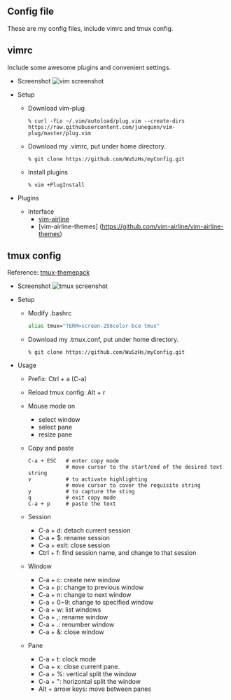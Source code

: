 ## Config file
These are my config files, include vimrc and tmux config.

## vimrc
Include some awesome plugins and convenient settings.
+ Screenshot
![vim screenshot](http://imgur.com/JBbc8zy)
  
+ Setup
	+ Download vim-plug  
		```shell
		% curl -fLo ~/.vim/autoload/plug.vim --create-dirs https://raw.githubusercontent.com/junegunn/vim-plug/master/plug.vim
		```
	+ Download my .vimrc, put under home directory.  
		```shell
		% git clone https://github.com/WuSzHs/myConfig.git
		```
	+ Install plugins  
		```shell
		% vim +PlugInstall
		```
+ Plugins
	+ Interface
		+ [vim-airline](https://github.com/vim-airline/vim-airline)
		+ [vim-airline-themes] (https://github.com/vim-airline/vim-airline-themes)

## tmux config
Reference: [tmux-themepack](https://github.com/jimeh/tmux-themepack/blob/master/powerline/default/cyan.tmuxtheme)
+ Screenshot
![tmux screenshot](http://imgur.com/MW31ZRI)  

+ Setup
	+ Modify .bashrc  
		```bash
		alias tmux="TERM=screen-256color-bce tmux"
		```
	+ Download my .tmux.conf, put under home directory.  
		```shell
		% git clone https://github.com/WuSzHs/myConfig.git
		```
+ Usage
	+ Prefix: Ctrl + a (C-a)
	+ Reload tmux config: Alt + r
	+ Mouse mode on
		+ select window
		+ select pane
		+ resize pane
	+ Copy and paste 
		```
		C-a + ESC	# enter copy mode
					# move cursor to the start/end of the desired text string
		v			# to activate highlighting
					# move cursor to cover the requisite string
		y			# to capture the sting
		q			# exit copy mode
		C-a + p		# paste the text
		```

	+ Session
		+ C-a + d: detach current session
		+ C-a + $: rename session
		+ C-a + exit: close session
		+ Ctrl + f: find session name, and change to that session
	+ Window
		+ C-a + c: create new window
		+ C-a + p: change to previous window
		+ C-a + n: change to next window
		+ C-a + 0~9: change to specified window
		+ C-a + w: list windows
		+ C-a + ,: rename window
		+ C-a + .: renumber window
		+ C-a + &: close window
	+ Pane
		+ C-a + t: clock mode
		+ C-a + x: close current pane.
		+ C-a + %: vertical split the window
		+ C-a + ": horizontal split the window
		+ Alt + arrow keys: move between panes
	
